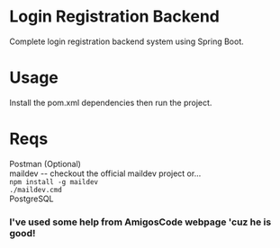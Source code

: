 # Login Registration Backend 

Complete login registration backend system using Spring Boot.
 # Usage
Install the pom.xml dependencies then run the project.

# Reqs
Postman (Optional)   
maildev -- checkout the official maildev project or...   
`npm install -g maildev`     
`./maildev.cmd`    
PostgreSQL    

### I've used some help from AmigosCode webpage 'cuz he is good!
